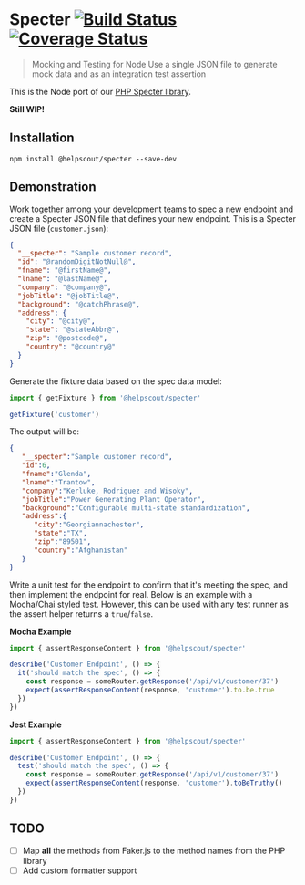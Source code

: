 # Specter [![Build Status](https://travis-ci.org/helpscout/node-specter.svg?branch=master)](https://travis-ci.org/helpscout/node-specter) [![Coverage Status](https://coveralls.io/repos/github/helpscout/node-specter/badge.svg?branch=master)](https://coveralls.io/github/helpscout/node-specter?branch=master)

> Mocking and Testing for Node Use a single JSON file to generate mock data and as an integration test assertion

This is the Node port of our [PHP Specter library](https://github.com/helpscout/specter).

**Still WIP!**


## Installation

```
npm install @helpscout/specter --save-dev
```


## Demonstration

Work together among your development teams to spec a new endpoint and create a
Specter JSON file that defines your new endpoint. This is a Specter JSON file (`customer.json`):

```json
{
  "__specter": "Sample customer record",
  "id": "@randomDigitNotNull@",
  "fname": "@firstName@",
  "lname": "@lastName@",
  "company": "@company@",
  "jobTitle": "@jobTitle@",
  "background": "@catchPhrase@",
  "address": {
    "city": "@city@",
    "state": "@stateAbbr@",
    "zip": "@postcode@",
    "country": "@country@"
  }
}
```

Generate the fixture data based on the spec data model:

```js
import { getFixture } from '@helpscout/specter'

getFixture('customer')
```


The output will be:
```json
{
   "__specter":"Sample customer record",
   "id":6,
   "fname":"Glenda",
   "lname":"Trantow",
   "company":"Kerluke, Rodriguez and Wisoky",
   "jobTitle":"Power Generating Plant Operator",
   "background":"Configurable multi-state standardization",
   "address":{
      "city":"Georgiannachester",
      "state":"TX",
      "zip":"89501",
      "country":"Afghanistan"
   }
}
```

Write a unit test for the endpoint to confirm that it's meeting the spec, and
then implement the endpoint for real. Below is an example with a Mocha/Chai
styled test. However, this can be used with any test runner as the assert
helper returns a `true`/`false`.

**Mocha Example**
```js
import { assertResponseContent } from '@helpscout/specter'

describe('Customer Endpoint', () => {
  it('should match the spec', () => {
    const response = someRouter.getResponse('/api/v1/customer/37')
    expect(assertResponseContent(response, 'customer').to.be.true
  })
})
```

**Jest Example**
```js
import { assertResponseContent } from '@helpscout/specter'

describe('Customer Endpoint', () => {
  test('should match the spec', () => {
    const response = someRouter.getResponse('/api/v1/customer/37')
    expect(assertResponseContent(response, 'customer').toBeTruthy()
  })
})
```


## TODO

* [ ] Map **all** the methods from Faker.js to the method names from the PHP library
* [ ] Add custom formatter support
